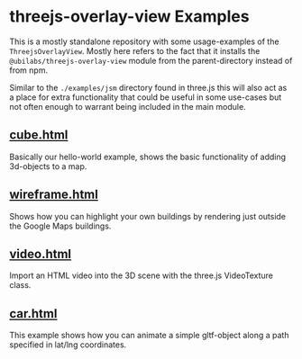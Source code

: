 # threejs-overlay-view Examples

This is a mostly standalone repository with some usage-examples of the
`ThreejsOverlayView`. Mostly here refers to the fact that it installs the
`@ubilabs/threejs-overlay-view` module from the parent-directory instead of
from npm.

Similar to the `./examples/jsm` directory found in three.js this will also act
as a place for extra functionality that could be useful in some use-cases but
not often enough to warrant being included in the main module.

## [cube.html](https://ubilabs.github.io/threejs-overlay-view/cube.html)

Basically our hello-world example, shows the basic functionality of adding
3d-objects to a map.

## [wireframe.html](https://ubilabs.github.io/threejs-overlay-view/wireframe.html)

Shows how you can highlight your own buildings by rendering just outside the Google Maps buildings.

## [video.html](https://ubilabs.github.io/threejs-overlay-view/video.html)

Import an HTML video into the 3D scene with the three.js VideoTexture class.

## [car.html](https://ubilabs.github.io/threejs-overlay-view/car.html)

This example shows how you can animate a simple gltf-object along a path
specified in lat/lng coordinates.
